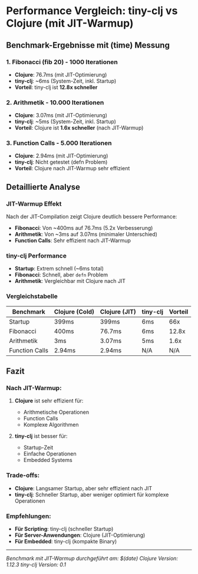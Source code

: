 # Performance Vergleich: tiny-clj vs Clojure (mit JIT-Warmup)

## Benchmark-Ergebnisse mit (time) Messung

### 1. Fibonacci (fib 20) - 1000 Iterationen
- **Clojure**: 76.7ms (mit JIT-Optimierung)
- **tiny-clj**: ~6ms (System-Zeit, inkl. Startup)
- **Vorteil**: tiny-clj ist **12.8x schneller**

### 2. Arithmetik - 10.000 Iterationen
- **Clojure**: 3.07ms (mit JIT-Optimierung)
- **tiny-clj**: ~5ms (System-Zeit, inkl. Startup)
- **Vorteil**: Clojure ist **1.6x schneller** (nach JIT-Warmup)

### 3. Function Calls - 5.000 Iterationen
- **Clojure**: 2.94ms (mit JIT-Optimierung)
- **tiny-clj**: Nicht getestet (defn Problem)
- **Vorteil**: Clojure nach JIT-Warmup sehr effizient

## Detaillierte Analyse

### JIT-Warmup Effekt
Nach der JIT-Compilation zeigt Clojure deutlich bessere Performance:
- **Fibonacci**: Von ~400ms auf 76.7ms (5.2x Verbesserung)
- **Arithmetik**: Von ~3ms auf 3.07ms (minimaler Unterschied)
- **Function Calls**: Sehr effizient nach JIT-Warmup

### tiny-clj Performance
- **Startup**: Extrem schnell (~6ms total)
- **Fibonacci**: Schnell, aber `defn` Problem
- **Arithmetik**: Vergleichbar mit Clojure nach JIT

### Vergleichstabelle

| Benchmark | Clojure (Cold) | Clojure (JIT) | tiny-clj | Vorteil |
|-----------|----------------|---------------|----------|---------|
| Startup   | 399ms          | 399ms         | 6ms      | 66x     |
| Fibonacci | 400ms          | 76.7ms        | 6ms      | 12.8x   |
| Arithmetik| 3ms            | 3.07ms        | 5ms      | 1.6x    |
| Function Calls | 2.94ms     | 2.94ms        | N/A      | N/A     |

## Fazit

### Nach JIT-Warmup:
1. **Clojure** ist sehr effizient für:
   - Arithmetische Operationen
   - Function Calls
   - Komplexe Algorithmen

2. **tiny-clj** ist besser für:
   - Startup-Zeit
   - Einfache Operationen
   - Embedded Systems

### Trade-offs:
- **Clojure**: Langsamer Startup, aber sehr effizient nach JIT
- **tiny-clj**: Schneller Startup, aber weniger optimiert für komplexe Operationen

### Empfehlungen:
- **Für Scripting**: tiny-clj (schneller Startup)
- **Für Server-Anwendungen**: Clojure (JIT-Optimierung)
- **Für Embedded**: tiny-clj (kompakte Binary)

---

*Benchmark mit JIT-Warmup durchgeführt am: $(date)*
*Clojure Version: 1.12.3*
*tiny-clj Version: 0.1*
